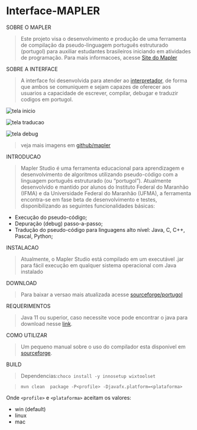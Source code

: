 # Interface-MAPLER


SOBRE O MAPLER
>Este projeto visa o desenvolvimento e produção de uma ferramenta de compilação da pseudo-linguagem português estruturado (portugol)
para auxiliar estudantes brasileiros iniciando em atividades de programação. Para mais informacoes, acesse [Site do Mapler](https://portugol.sourceforge.io/)

SOBRE A INTERFACE
>A interface foi desenvolvida para atender ao [interpretador](https://github.com/kerlyson/interpretadorPtEstruturadoJava), de forma que ambos se comuniquem e sejam capazes de oferecer aos usuarios a capacidade de escrever, compilar, debugar e traduzir codigos em portugol.


![tela inicio](https://github.com/EliasRLima/Interface-MAPLER/blob/master/images/inicio.png)

![tela traducao](https://github.com/EliasRLima/Interface-MAPLER/blob/master/images/traducao.png)

![tela debug](https://github.com/EliasRLima/Interface-MAPLER/blob/master/images/debug_rodando.png)

>veja mais imagens em [github/mapler](https://github.com/EliasRLima/Interface-MAPLER/tree/master/images)

INTRODUCAO
>Mapler Studio é uma ferramenta educacional para aprendizagem e
desenvolvimento de algoritmos utilizando pseudo-código com a linguagem
português estruturado (ou “portugol”).
Atualmente desenvolvido e mantido por alunos do Instituto Federal
do Maranhão (IFMA) e da Universidade Federal do Maranhão (UFMA), a
ferramenta encontra-se em fase beta de desenvolvimento e testes, 
disponibilizando as seguintes funcionalidades básicas:

- Execução do pseudo-código;
- Depuração (debug) passo-a-passo;
- Tradução do pseudo-código para linguagens alto nível: Java, C, C++,
Pascal, Python;

INSTALACAO
>Atualmente, o Mapler Studio está compilado em um executável .jar
para fácil execução em qualquer sistema operacional com Java instalado

DOWNLOAD
>Para baixar a versao mais atualizada acesse [sourceforge/portugol](https://sourceforge.net/projects/portugol/files/latest/download)

REQUERIMENTOS
>Java 11 ou superior, caso necessite voce pode encontrar o java para download nesse [link](https://www.oracle.com/java/technologies/downloads/).

COMO UTILIZAR
>Um pequeno manual sobre o uso do compilador esta disponivel em [sourceforge](https://portugol.sourceforge.io/manuais.html).

BUILD
> Dependencias:```choco install -y innosetup wixtoolset```

>```mvn clean  package -P<profile> -Djavafx.platform=<plataforma>```

Onde `<profile>` e `<plataforma>` aceitam os valores:

- win (default)
- linux
- mac

